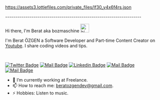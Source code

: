  
 https://assets3.lottiefiles.com/private_files/lf30_y4x6f4rs.json
 
 <p>--------------------------------------------------------------------</p>
 
 Hi there, I'm Berat aka bozmaschine <img src="https://user-images.githubusercontent.com/1303154/88677602-1635ba80-d120-11ea-84d8-d263ba5fc3c0.gif" width="28px" alt="hi">

I'm Berat ÖZGEN a Software Developer and Part-time Content Creator on [Youtube](https://www.youtube.com/channel/UCm5l8-8axI8LNMPlovzaEOQ). I share coding videos and tips.

<br>



[![Twitter Badge](https://img.shields.io/badge/-@bozmaschine-1ca0f1?style=flat&labelColor=1ca0f1&logo=twitter&logoColor=white&link=https://twitter.com/bozmaschine)](hgitttps://twitter.com/bozmaschine) 
[![Mail Badge](https://img.shields.io/badge/-bozmaschine-e74c3c?style=flat&labelColor=e74c3c&logo=youtube&logoColor=white)](https://www.youtube.com/channel/UCm5l8-8axI8LNMPlovzaEOQ) [![Linkedin Badge](https://img.shields.io/badge/-Berat-0e76a8?style=flat&labelColor=0e76a8&logo=linkedin&logoColor=white)](https://www.linkedin.com/in/beratozgenn/) [![Mail Badge](https://img.shields.io/badge/-@bozmaschine-e84393?style=flat&labelColor=e84393&logo=instagram&logoColor=white)](https://instagram.com/bozmaschine) [![Mail Badge](https://img.shields.io/badge/-beratozgendev-c0392b?style=flat&labelColor=c0392b&logo=gmail&logoColor=white)](mailto:beratozgendev@gmail.com)

<!-- TODO: Add last video link -->

- 🔭 I’m currently working at Freelance.
- 📫 How to reach me: beratozgendev@gmail.com.
- ⚡ Hobbies: Listen to music.
